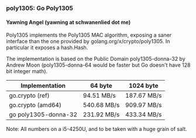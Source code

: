 ### poly1305: Go Poly1305
#### Yawning Angel (yawning at schwanenlied dot me)

Poly1305 implements the Poly1305 MAC algorithm, exposing a saner interface than
the one provided by golang.org/x/crypto/poly1305.  In particular it exposes a
hash.Hash.

The implementation is based on the Public Domain poly1305-donna-32 by Andrew
Moon (poly1305-donna-64 would be faster but Go doesn't have 128 bit integer
math).

| Implementation       | 64 byte      | 1024 byte   |
| -------------------- | ------------ | ----------- |
| go.crypto (ref)      | 94.51 MB/s   | 187.67 MB/s |
| go.crypto (amd64)    | 540.68 MB/s  | 909.97 MB/s |
| go poly1305-donna-32 | 231.92 MB/s  | 433.34 MB/s |

Note: All numbers on a i5-4250U, and to be taken with a huge grain of salt.
